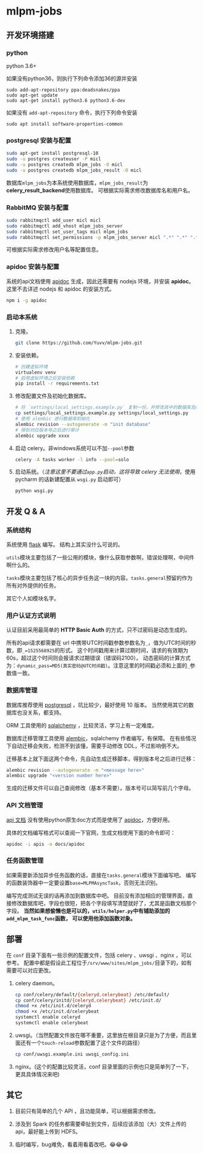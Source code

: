 # mlpm-jobs

## 开发环境搭建

### python

python 3.6+

如果没有python36，则执行下列命令添加36的源并安装
```shell
sudo add-apt-repository ppa:deadsnakes/ppa
sudo apt-get update
sudo apt-get install python3.6 python3.6-dev
```
如果没有 `add-apt-repository` 命令，执行下列命令安装
```shell
sudo apt install software-properties-common
```

### postgresql 安装与配置

```bash
sudo apt-get install postgresql-10
sudo -u postgres createuser -P micl
sudo -u postgres createdb mlpm_jobs -O micl
sudo -u postgres createdb mlpm_jobs_result -O micl
```

数据库`mlpm_jobs`为本系统使用数据库，`mlpm_jobs_result`为**celery_result_backend**使用数据库。
可根据实际需求修改数据库名和用户名。

### RabbitMQ 安装与配置

```bash
sudo rabbitmqctl add_user micl micl
sudo rabbitmqctl add_vhost mlpm_jobs_server
sudo rabbitmqctl set_user_tags micl mlpm_jobs
sudo rabbitmqctl set_permissions -p mlpm_jobs_server micl ".*" ".*" ".*"
```

可根据实际需求修改用户名等配置信息。


### apidoc 安装与配置

系统的api文档使用 [apidoc](http://apidocjs.com) 生成，因此还需要有 nodejs 环境，并安装 **apidoc**。
这里不去详述 nodejs 和 apidoc 的安装方式。

```bash
npm i -g apidoc
```

### 启动本系统

1. 克隆。
    ```bash
    git clone https://github.com/Yuvv/mlpm-jobs.git
    ```

2. 安装依赖。
    ```bash
    # 创建虚拟环境
    virtualenv venv
    # 启用虚拟环境之后安装依赖
    pip install -r requirements.txt
    ```
    
3. 修改配置文件及初始化数据库。
    ```bash
    # 将 `settings/local_settings.example.py` 复制一份，并修改其中的数据库及celery相关配置
    cp settings/local_settings.example.py settings/local_settings.py
    # 使用 alembic 进行数据库初始化
    alembic revision --autogenerate -m "init database"
    # 得到对应版本号之后进行审计
    alembic upgrade xxxx
    ```

4. 启动 celery。非windows系统可以不加`--pool`参数
    ```bash
    celery -A tasks worker -l info --pool=solo
    ```

5. 启动系统。（*注意这里不要通过`app.py`启动，这将导致 celery 无法使用*，使用 pycharm 的话新建配置从 `wsgi.py` 启动即可）
    ```bash
    python wsgi.py
    ```

## 开发 Q & A

### 系统结构

系统使用 [flask](flask.pocoo.org) 编写。
结构上其实没什么可说的。

`utils`模块主要包括了一些公用的模块，像什么获取参数啊，错误处理啊，中间件啊什么的。

`tasks`模块主要包括了核心的异步任务这一块的内容。`tasks.general`预留的作为所有对外提供的任务。

其它个人如模块名字。

### 用户认证方式说明

认证目前采用最简单的 **HTTP Basic Auth** 的方式，只不过密码是动态生成的。

所有的api请求都需要在 url 中携带UTC时间戳参数参数名为`_`，值为UTC时间的秒数，即`_=1525568925`的形式。
这个时间戳用来计算过期时间，请求的有效期为 60s，超过这个时间则会报请求过期错误（错误码2100）。
动态密码的计算方式为：`dynamic_pass=MD5(真实密码@UTC时间戳)`。注意这里的时间戳必须和上面的`_`参数值一致。

### 数据库管理

数据库推荐使用 [postgresql](https://www.postgresql.org/) ，坑比较少，最好使用 10 版本。
当然使用其它的数据库也没关系，都支持。

ORM 工具使用的 [sqlalchemy](https://www.sqlalchemy.org/) ，比较灵活，学习上有一定难度。

数据库迁移管理工具使用 [alembic](http://alembic.zzzcomputing.com)，sqlalchemy 作者编写，有保障。
在有些情况下自动迁移会失败，检测不到该懂，需要手动修改 DDL，不过影响倒不大。

迁移基本上就下面这两个命令，先自动生成迁移脚本，得到版本号之后进行迁移：
```bash
alembic revision --autogenerate -m "<message here>"
alembic upgrade "<version number here>"
```
生成的迁移文件可以自己查阅修改（基本不需要）。版本号可以简写前几个字母。

### API 文档管理

[api 文档](https://yuvv.github.io/mlpm-jobs/apidoc/) 没有使用python原生doc方式而是使用了 [apidoc](http://apidocjs.com)，方便好用。

具体的文档编写格式可以查阅一下官网，生成文档使用下面的命令即可：
```bash
apidoc -i apis -o docs/apidoc
```

### 任务函数管理

如果需要新添加异步任务函数的话，直接在`tasks.general`模块下面编写吧。
编写的函数装饰器中一定要设置`base=MLPMAsyncTask`，否则无法识别。

编写完成测试无误的话再添加到数据库中吧。
目前没有添加相应的管理界面，直接修改数据库吧，字段也很短，把各个字段填写清楚就好了，尤其是函数文档那个字段。
**当然如果想偷懒也是可以的，`utils/helper.py`中有辅助添加的`add_mlpm_task_func`函数，
可以使用他添加函数对象。**


## 部署

在 `conf` 目录下面有一些示例的配置文件，包括 celery 、uwsgi 、nginx ，可以参考。
配置中都是假设此工程位于`/srv/www/sites/mlpm_jobs/`目录下的，如有需要可以对应更改。

1. celery daemon。
    ```bash
    cp conf/celery/default/{celeryd,celerybeat} /etc/default/
    cp conf/celery/initd/{celeryd,celerybeat} /etc/init.d/
    chmod +x /etc/init.d/celeryd
    chmod +x /etc/init.d/celerybeat
    systemctl enable celeryd
    systemctl enable celerybeat
    ```

2. uwsgi。（当然配置文件放在哪不重要，这里放在根目录只是为了方便，而且里面还有一个`touch-reload`参数配置了这个文件的路径）
    ```bash
    cp conf/uwsgi.example.ini uwsgi_config.ini
    ```
3. nginx。(这个的配置比较灵活，conf 目录里面的示例也只是简单列了一下，更具具体情况来吧)


## 其它

1. 目前只有简单的几个 API ，且功能简单，可以根据需求修改。

2. 涉及到 Spark 的任务都需要牵扯到文件，后续应该添加（大）文件上传的api，最好能上传到 HDFS。

3. 临时编写，bug难免，看着用看着改吧。:joy::joy::joy:

